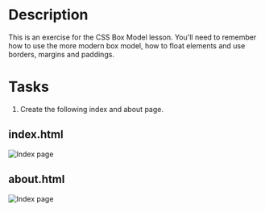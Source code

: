 # Description

This is an exercise for the CSS Box Model lesson. You'll need to remember how to use the more modern box model, how to float elements and use borders, margins and paddings.

# Tasks

1. Create the following index and about page.

## index.html

![Index page](https://github.com/noreading/dci-fbw5/raw/master/exercises/005-css-box-model/images/index.png)

## about.html

![Index page](https://github.com/noreading/dci-fbw5/raw/master/exercises/005-css-box-model/images/about.png)